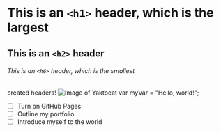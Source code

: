 # This is an `<h1>` header, which is the largest

## This is an `<h2>` header

###### This is an `<h6>` header, which is the smallest
created headers!
![Image of Yaktocat](https://octodex.github.com/images/yaktocat.png)
var myVar = "Hello, world!";
- [ ] Turn on GitHub Pages
- [ ] Outline my portfolio
- [ ] Introduce myself to the world
